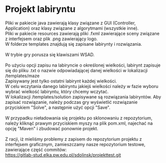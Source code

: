 # Projekt labiryntu
Pliki w pakiecie java zawierają klasy związane z GUI (Controller, Application) oraz klasy związane z algorytmami (wszystkie inne).\
Pliki w pakiecie resources zawierają pliki .fxml zawierające sceny związane z interfejsem oraz plik .png zawierający logo.\
W folderze templates znajdują się zapisane labirynty i rozwiązania.\
\
W trybie gry porusza się klawiszami WSAD.\
\
Po użyciu opcji zapisu na labiryncie o określonej wielkości, labirynt zapisuje się do pliku .txt o nazwie odpowiadającej danej wielkości w lokalizacji /templates/maze\
Zapisywany jest tylko ostatni labirynt każdej wielkości.\
W celu wczytania danego labiryntu jakiejś wielkości należy w fazie wyboru wybrać wielkość labiryntu, który chcemy wczytać.\
W lokalizacji /templates/solution zapisywane są rozwiązania labiryntów. Aby zapisać rozwiązanie, należy podczas gry wyświetlić rozwiązanie przyciskiem "Solve", a następnie użyć opcji "Save".\
\
W przypadku nieładowania się projektu po sklonowaniu z repozytorium, należy kliknąć prawym przyciskiem myszy na plik pom.xml, najechać na opcję "Maven" i zbudować ponownie projekt.\
\
Z racji, iż mieliśmy problemy z zapisem do repozytorium projektu z interfejsem graficznym, zamieszczamy nasze repozytorium testowe, zawierające część commitów:\
https://gitlab-stud.elka.pw.edu.pl/sdolinsk/projekttest.git